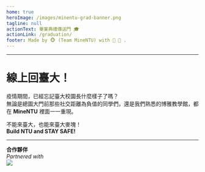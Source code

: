 ```yaml
---
home: true
heroImage: /images/minentu-grad-banner.png
tagline: null
actionText: 畢業典禮傳送門 🎓
actionLink: /graduation/
footer: Made by 🐵 (Team MineNTU) with 🌴 🥥 .
---
```


---
# 線上回臺大！
疫情期間，已經忘記臺大校園長什麼樣子了嗎？<br>
無論是總圖大門前那些社交距離為負值的同學們，還是我們熟悉的博雅教學館，都在 **MineNTU** 裡面一一重現。



不能來臺大，也能來臺大麥塊！<br>
**Build NTU and STAY SAFE!**

<hr>

**合作夥伴** <br>
*Partnered with* <br>
![](/images/sponsor-logos-bk.png)<br>
